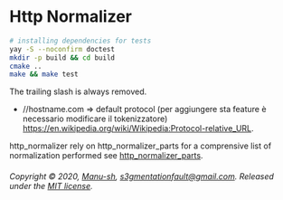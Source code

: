 # Http Normalizer

```bash
# installing dependencies for tests
yay -S --noconfirm doctest
mkdir -p build && cd build
cmake ..
make && make test
```

The trailing slash is always removed.

* //hostname.com => default protocol (per aggiungere sta feature è necessario modificare il tokenizzatore)
https://en.wikipedia.org/wiki/Wikipedia:Protocol-relative_URL.

http_normalizer rely on http_normalizer_parts for a comprensive list of normalization performed see [http_normalizer_parts](http_normalizer/lib/http_normalizer_parts).

###### Copyright © 2020, [Manu-sh](https://github.com/Manu-sh), s3gmentationfault@gmail.com. Released under the [MIT license](LICENSE).
